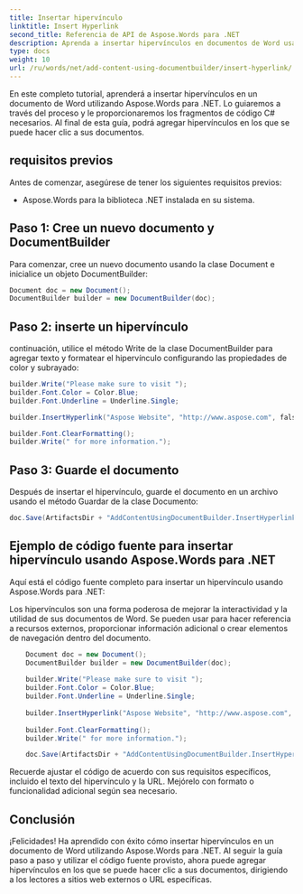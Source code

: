 ```yaml
---
title: Insertar hipervínculo
linktitle: Insert Hyperlink
second_title: Referencia de API de Aspose.Words para .NET
description: Aprenda a insertar hipervínculos en documentos de Word usando Aspose.Words para la guía paso a paso de .NET.
type: docs
weight: 10
url: /ru/words/net/add-content-using-documentbuilder/insert-hyperlink/
---
```


En este completo tutorial, aprenderá a insertar hipervínculos en un documento de Word utilizando Aspose.Words para .NET. Lo guiaremos a través del proceso y le proporcionaremos los fragmentos de código C# necesarios. Al final de esta guía, podrá agregar hipervínculos en los que se puede hacer clic a sus documentos.

## requisitos previos
Antes de comenzar, asegúrese de tener los siguientes requisitos previos:
- Aspose.Words para la biblioteca .NET instalada en su sistema.

## Paso 1: Cree un nuevo documento y DocumentBuilder
Para comenzar, cree un nuevo documento usando la clase Document e inicialice un objeto DocumentBuilder:

```csharp
Document doc = new Document();
DocumentBuilder builder = new DocumentBuilder(doc);
```

## Paso 2: inserte un hipervínculo
continuación, utilice el método Write de la clase DocumentBuilder para agregar texto y formatear el hipervínculo configurando las propiedades de color y subrayado:

```csharp
builder.Write("Please make sure to visit ");
builder.Font.Color = Color.Blue;
builder.Font.Underline = Underline.Single;

builder.InsertHyperlink("Aspose Website", "http://www.aspose.com", falso);

builder.Font.ClearFormatting();
builder.Write(" for more information.");
```

## Paso 3: Guarde el documento
Después de insertar el hipervínculo, guarde el documento en un archivo usando el método Guardar de la clase Documento:

```csharp
doc.Save(ArtifactsDir + "AddContentUsingDocumentBuilder.InsertHyperlink.docx");
```

## Ejemplo de código fuente para insertar hipervínculo usando Aspose.Words para .NET
Aquí está el código fuente completo para insertar un hipervínculo usando Aspose.Words para .NET:

Los hipervínculos son una forma poderosa de mejorar la interactividad y la utilidad de sus documentos de Word. Se pueden usar para hacer referencia a recursos externos, proporcionar información adicional o crear elementos de navegación dentro del documento.

```csharp
	Document doc = new Document();
	DocumentBuilder builder = new DocumentBuilder(doc);
	
	builder.Write("Please make sure to visit ");
	builder.Font.Color = Color.Blue;
	builder.Font.Underline = Underline.Single;
	
	builder.InsertHyperlink("Aspose Website", "http://www.aspose.com", falso);
	
	builder.Font.ClearFormatting();
	builder.Write(" for more information.");

	doc.Save(ArtifactsDir + "AddContentUsingDocumentBuilder.InsertHyperlink.docx");
```

Recuerde ajustar el código de acuerdo con sus requisitos específicos, incluido el texto del hipervínculo y la URL. Mejórelo con formato o funcionalidad adicional según sea necesario.

## Conclusión
¡Felicidades! Ha aprendido con éxito cómo insertar hipervínculos en un documento de Word utilizando Aspose.Words para .NET. Al seguir la guía paso a paso y utilizar el código fuente provisto, ahora puede agregar hipervínculos en los que se puede hacer clic a sus documentos, dirigiendo a los lectores a sitios web externos o URL específicas.

